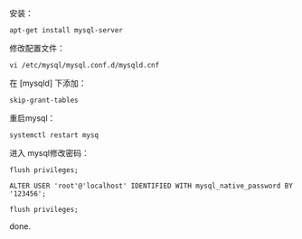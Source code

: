 安装：
```text
apt-get install mysql-server
```

修改配置文件：
```text
vi /etc/mysql/mysql.conf.d/mysqld.cnf
```
在 [mysqld] 下添加：
```text
skip-grant-tables
```
重启mysql：
```text
systemctl restart mysq
```
进入 mysql修改密码：
```text
flush privileges;

ALTER USER 'root'@'localhost' IDENTIFIED WITH mysql_native_password BY '123456';

flush privileges;
```
done.

